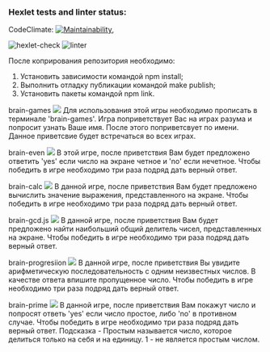### Hexlet tests and linter status:

CodeClimate: [![Maintainability](https://api.codeclimate.com/v1/badges/71b6d146d6420c09482e/maintainability)](https://codeclimate.com/github/Pakird/frontend-project-lvl1/maintainability),

![hexlet-check](https://github.com/Pakird/frontend-project-lvl1/workflows/hexlet-check/badge.svg)
![linter](https://github.com/Pakird/frontend-project-lvl1/workflows/linter/badge.svg)

После коприрования репозитория необходимо:
1. Установить зависимости командой npm install;
2. Выполнить отладку публикации командой make publish;
3. Установить пакеты командой npm link.

brain-games <a href="https://asciinema.org/a/rVuNXZ0tu3ONi70R7gRtKWQhD" target="_blank"><img src="https://asciinema.org/a/rVuNXZ0tu3ONi70R7gRtKWQhD.svg" /></a>
Для использования этой игры необходимо прописать в терминале 'brain-games'.
Игра поприветствует Вас на играх разума и попросит узнать Ваше имя. После этого поприветсвует по имени.
Данное приветсвие будет встречаться во всех играх.

brain-even <a href="https://asciinema.org/a/p7N7sscThXUKJW96Je9ZG9phI" target="_blank"><img src="https://asciinema.org/a/p7N7sscThXUKJW96Je9ZG9phI.svg" /></a>
В этой игре, после приветствия Вам будет предложено ответить 'yes' если число на экране четное и 'no' если нечетное. Чтобы победить в игре необходимо три раза подряд дать верный ответ.

brain-calc <a href="https://asciinema.org/a/mMymm6afkD78e2Ikq7P3Wx8AX" target="_blank"><img src="https://asciinema.org/a/mMymm6afkD78e2Ikq7P3Wx8AX.svg" /></a>
В данной игре, после приветствия Вам будет предложено вычислить значение выражения, представленного на экране. Чтобы победить в игре необходимо три раза подряд дать верный ответ.

brain-gcd.js <a href="https://asciinema.org/a/F28SsbIgvKhHSxHIbr49FJ3R2" target="_blank"><img src="https://asciinema.org/a/F28SsbIgvKhHSxHIbr49FJ3R2.svg" /></a>
В данной игре, после приветствия Вам будет предложено найти наибольший общий делитель чисел, представленных на экране. Чтобы победить в игре необходимо три раза подряд дать верный ответ.

brain-progresiion <a href="https://asciinema.org/a/HL0NaOK5e6kvRyaQixDz9MbGw" target="_blank"><img src="https://asciinema.org/a/HL0NaOK5e6kvRyaQixDz9MbGw.svg" /></a>
В данной игре, после приветствия Вы увидите арифметическую последовательность с одним неизвестных числов. В качестве ответа впишите пропущенное число. Чтобы победить в игре необходимо три раза подряд дать верный ответ.

brain-prime <a href="https://asciinema.org/a/GTfR9MK9dcQnwfNRH2gC6VJou" target="_blank"><img src="https://asciinema.org/a/GTfR9MK9dcQnwfNRH2gC6VJou.svg" /></a>
В данной игре, после приветствия Вам покажут число и попросят ответь 'yes' если число простое, либо 'no' в противном случае. Чтобы победить в игре необходимо три раза подряд дать верный ответ.
Подсказка - Простым называется число, которое делиться только на себя и на единицу. 1 - не является простым числом.
